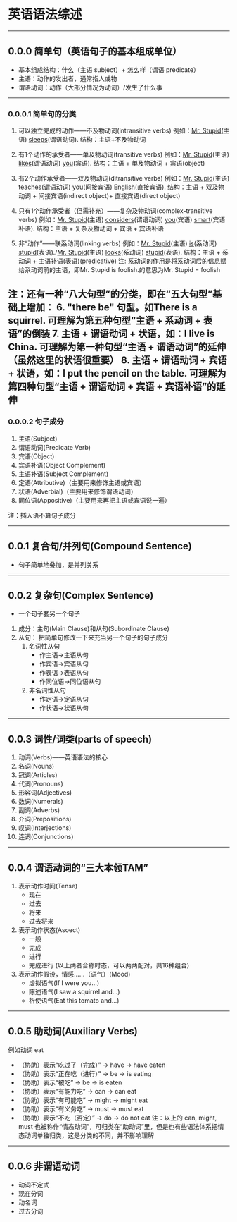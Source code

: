 # 英语语法综述
---
## 0.0.0 简单句（英语句子的基本组成单位）
- 基本组成结构：什么（主语 subject）+ 怎么样（谓语 predicate）
- 主语：动作的发出者，通常指人或物
- 谓语动词：动作（大部分情况为动词）/发生了什么事
---
### 0.0.0.1 简单句的分类
1. 可以独立完成的动作——不及物动词(intransitive verbs) 
例如：<u>Mr. Stupid</u>(主语) <u>sleeps</u>(谓语动词).
结构：主语+不及物动词

2. 有1个动作的承受者——单及物动词(transitive verbs)
例如：<u>Mr. Stupid</u>(主语) <u>likes</u>(谓语动词) <u>you</u>(宾语).
结构：主语 + 单及物动词 + 宾语(object)

3. 有2个动作承受者——双及物动词(ditransitive verbs)
例如：<u>Mr. Stupid</u>(主语) <u>teaches</u>(谓语动词) <u>you</u>(间接宾语) <u>English</u>(直接宾语).
结构：主语 + 双及物动词  + 间接宾语(indirect object)+ 直接宾语(direct object)

4. 只有1个动作承受者（但需补充）——复杂及物动词(complex-transitive verbs)
例如：<u>Mr. Stupid</u>(主语) <u>considers</u>(谓语动词) <u>you</u>(宾语) <u>smart</u>(宾语补语).
结构：主语 + 复杂及物动词 + 宾语 + 宾语补语

5. 非“动作”——联系动词(linking verbs)
例如：<u>Mr. Stupid</u>(主语) <u>is</u>(系动词) <u>stupid</u>(表语)./<u>Mr. Stupid</u>(主语) <u>looks</u>(系动词) <u>stupid</u>(表语).
结构：主语 + 系动词 + 主语补语(表语)(predicative)
注: 系动词的作用是将系动词后的信息赋给系动词前的主语，即Mr. Stupid is foolish.的意思为Mr. Stupid = foolish

注：还有一种“八大句型”的分类，即在“五大句型”基础上增加：
6. "there be" 句型。如There is a squirrel. 可理解为第五种句型“主语 + 系动词 + 表语”的倒装
7. 主语 + 谓语动词 + 状语，如：I live is China. 可理解为第一种句型“主语 + 谓语动词”的延伸（虽然这里的状语很重要）
8. 主语 + 谓语动词 + 宾语 + 状语，如：I put the pencil on the table. 可理解为第四种句型“主语 + 谓语动词 + 宾语 + 宾语补语”的延伸
---
### 0.0.0.2 句子成分
1. 主语(Subject)
2. 谓语动词(Predicate Verb)
3. 宾语(Object)
4. 宾语补语(Object Complement)
5. 主语补语(Subject Complement)
6. 定语(Attributive)（主要用来修饰主语或宾语）
7. 状语(Adverbial)（主要用来修饰谓语动词）
8. 同位语(Appositive)（主要用来再把主语或宾语说一遍）

注：插入语不算句子成分

---
## 0.0.1 复合句/并列句(Compound Sentence)
- 句子简单地叠加，是并列关系
---
## 0.0.2 复杂句(Complex Sentence)
- 一个句子套另一个句子
1. 成分：主句(Main Clause)和从句(Subordinate Clause) 
2. 从句： 把简单句修改一下来充当另一个句子的句子成分
	1. 名词性从句
		- 作主语->主语从句
		- 作宾语->宾语从句
		- 作表语->表语从句
		- 作同位语->同位语从句
	2. 非名词性从句
		- 作定语->定语从句
		- 作状语->状语从句
---
## 0.0.3 词性/词类(parts of speech)
1. 动词(Verbs)——英语语法的核心
2. 名词(Nouns)
3. 冠词(Articles)
4. 代词(Pronouns)
5. 形容词(Adjectives)
6. 数词(Numerals)
7. 副词(Adverbs)
8. 介词(Prepositions)
9. 叹词(Interjections)
10. 连词(Conjunctions)
---
## 0.0.4 谓语动词的“三大本领TAM”
1. 表示动作时间(Tense)
	- 现在
	- 过去
	- 将来
	- 过去将来
2. 表示动作状态(Asoect)
	- 一般
	- 完成
	- 进行
	- 完成进行
(以上两者合称时态，可以两两配对，共16种组合)
3. 表示动作假设，情感......（语气）(Mood)
	- 虚拟语气(If I were you...)
	- 陈述语气(I saw a squirrel and...)
	- 祈使语气(Eat this tomato and...)
---
## 0.0.5 助动词(Auxiliary Verbs)
例如动词 eat
- （协助）表示“吃过了（完成）”  -> have -> have eaten
- （协助）表示“正在吃（进行）”  -> be -> is eating
- （协助）表示“被吃”  -> be -> is eaten
- （协助）表示“有能力吃”  -> can -> can eat
- （协助）表示“有可能吃”  -> might -> might eat
- （协助）表示“有义务吃”  -> must -> must eat
- （协助）表示“不吃（否定）”  -> do -> do not eat
注：以上的 can, might, must 也被称作“情态动词”，可归类在“助动词”里，但是也有些语法体系把情态动词单独归类，这是分类的不同，并不影响理解
---
## 0.0.6 非谓语动词
- 动词不定式
- 现在分词
- 动名词
- 过去分词